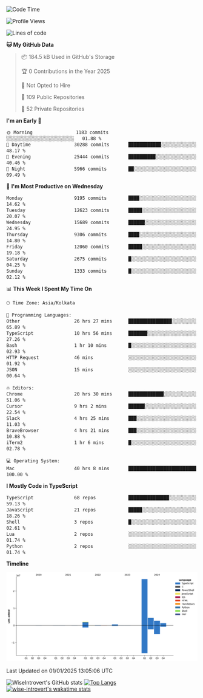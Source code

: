 <!--START_SECTION:waka-->
![Code Time](http://img.shields.io/badge/Code%20Time-2%2C058%20hrs%2036%20mins-blue)

![Profile Views](http://img.shields.io/badge/Profile%20Views-0-blue)

![Lines of code](https://img.shields.io/badge/From%20Hello%20World%20I%27ve%20Written-38.2%20million%20lines%20of%20code-blue)

**🐱 My GitHub Data** 

> 📦 184.5 kB Used in GitHub's Storage 
 > 
> 🏆 0 Contributions in the Year 2025
 > 
> 🚫 Not Opted to Hire
 > 
> 📜 109 Public Repositories 
 > 
> 🔑 52 Private Repositories 
 > 
**I'm an Early 🐤** 

```text
🌞 Morning                1183 commits        ░░░░░░░░░░░░░░░░░░░░░░░░░   01.88 % 
🌆 Daytime                30288 commits       ████████████░░░░░░░░░░░░░   48.17 % 
🌃 Evening                25444 commits       ██████████░░░░░░░░░░░░░░░   40.46 % 
🌙 Night                  5966 commits        ██░░░░░░░░░░░░░░░░░░░░░░░   09.49 % 
```
📅 **I'm Most Productive on Wednesday** 

```text
Monday                   9195 commits        ████░░░░░░░░░░░░░░░░░░░░░   14.62 % 
Tuesday                  12623 commits       █████░░░░░░░░░░░░░░░░░░░░   20.07 % 
Wednesday                15689 commits       ██████░░░░░░░░░░░░░░░░░░░   24.95 % 
Thursday                 9306 commits        ████░░░░░░░░░░░░░░░░░░░░░   14.80 % 
Friday                   12060 commits       █████░░░░░░░░░░░░░░░░░░░░   19.18 % 
Saturday                 2675 commits        █░░░░░░░░░░░░░░░░░░░░░░░░   04.25 % 
Sunday                   1333 commits        █░░░░░░░░░░░░░░░░░░░░░░░░   02.12 % 
```


📊 **This Week I Spent My Time On** 

```text
🕑︎ Time Zone: Asia/Kolkata

💬 Programming Languages: 
Other                    26 hrs 27 mins      ████████████████░░░░░░░░░   65.89 % 
TypeScript               10 hrs 56 mins      ███████░░░░░░░░░░░░░░░░░░   27.26 % 
Bash                     1 hr 10 mins        █░░░░░░░░░░░░░░░░░░░░░░░░   02.93 % 
HTTP Request             46 mins             ░░░░░░░░░░░░░░░░░░░░░░░░░   01.92 % 
JSON                     15 mins             ░░░░░░░░░░░░░░░░░░░░░░░░░   00.64 % 

🔥 Editors: 
Chrome                   20 hrs 30 mins      █████████████░░░░░░░░░░░░   51.06 % 
Cursor                   9 hrs 2 mins        ██████░░░░░░░░░░░░░░░░░░░   22.54 % 
Slack                    4 hrs 25 mins       ███░░░░░░░░░░░░░░░░░░░░░░   11.03 % 
BraveBrowser             4 hrs 21 mins       ███░░░░░░░░░░░░░░░░░░░░░░   10.88 % 
iTerm2                   1 hr 6 mins         █░░░░░░░░░░░░░░░░░░░░░░░░   02.78 % 

💻 Operating System: 
Mac                      40 hrs 8 mins       █████████████████████████   100.00 % 
```

**I Mostly Code in TypeScript** 

```text
TypeScript               68 repos            ███████████████░░░░░░░░░░   59.13 % 
JavaScript               21 repos            █████░░░░░░░░░░░░░░░░░░░░   18.26 % 
Shell                    3 repos             █░░░░░░░░░░░░░░░░░░░░░░░░   02.61 % 
Lua                      2 repos             ░░░░░░░░░░░░░░░░░░░░░░░░░   01.74 % 
Python                   2 repos             ░░░░░░░░░░░░░░░░░░░░░░░░░   01.74 % 
```



**Timeline**

![Lines of Code chart](https://raw.githubusercontent.com/wise-introvert/wise-introvert/master/assets/bar_graph.png)


 Last Updated on 01/01/2025 13:05:06 UTC
<!--END_SECTION:waka-->

![WiseIntrovert's GitHub stats](https://github-readme-stats.vercel.app/api?username=wise-introvert&count_private=true&show_icons=true)
[![Top Langs](https://github-readme-stats.vercel.app/api/top-langs/?username=wise-introvert&langs_count=10)](https://github.com/anuraghazra/github-readme-stats)
[![wise-introvert's wakatime stats](https://github-readme-stats.vercel.app/api/wakatime?username=wiseintrovert)](https://github.com/anuraghazra/github-readme-stats)
